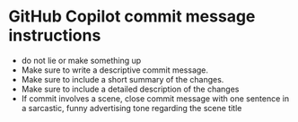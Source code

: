 # GitHub Copilot commit message instructions

- do not lie or make something up
- Make sure to write a descriptive commit message.
- Make sure to include a short summary of the changes.
- Make sure to include a detailed description of the changes
- If commit involves a scene, close commit message with one sentence in a sarcastic, funny advertising tone regarding the scene title
